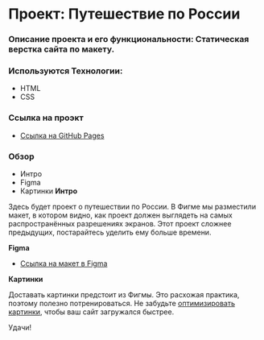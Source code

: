 # Проект: Путешествие по России
### Описание проекта и его функциональности: Статическая верстка сайта по макету.
### Используются Технологии: 
* HTML
* CSS
### Ссылка на проэкт

* [Ссылка на GitHub Pages](https://timaalhoev.github.io/russian-travel/index.html)

### Обзор
* Интро
* Figma
* Картинки
**Интро**

Здесь будет проект о путешествии по России.
В Фигме мы разместили макет, в котором видно, как проект должен выглядеть на самых распространённых разрешениях экранов.
Этот проект сложнее предыдущих, постарайтесь уделить ему больше времени.

**Figma**

* [Ссылка на макет в Figma](https://www.figma.com/file/5S2WSbEFL6awjVWJ0NWL8Q/Sprint-3_-Russia-_-desktop-mobile?node-id=28503%3A0)

**Картинки**

Доставать картинки предстоит из Фигмы. Это расхожая практика, поэтому полезно потренироваться.
Не забудьте [оптимизировать картинки](https://tinypng.com/), чтобы ваш сайт загружался быстрее.

Удачи!
